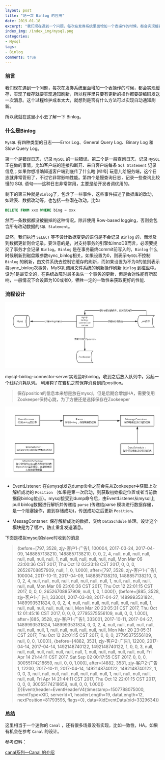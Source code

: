 ```yaml
---
layout: post
title: "记一次 Binlog 的应用"
date: 2019-01-18
excerpt: "我们现在遇到一个问题，每次在发券系统里面增加一个表操作的时候，都会实现缓存，实现了缓存就要实现通知刷新，所以程序里只要有更新的操作都要硬编码发送一次消息。这个过程维护成本太大，就想到是否有什么方法可以实现自动通知刷新。"
index_img: /index_img/mysql.png
categories: 
- Mysql
tags: 
- Binlog
comments: true
---
```


### 前言
我们现在遇到一个问题，每次在发券系统里面增加一个表操作的时候，都会实现缓存，实现了缓存就要实现通知刷新，所以程序里只要有更新的操作都要硬编码发送一次消息。这个过程维护成本太大，就想到是否有什么方法可以实现自动通知刷新。

所以我就在这里小小去了解一下 Binlog。

### 什么是Binlog
`MySQL` 有四种类型的日志——Error Log、General Query Log、Binary Log 和 Slow Query Log。

第一个是错误日志，记录 `MySQL` 的一些错误。第二个是一般查询日志，记录 `MySQL` 正在做的事情，比如客户端的连接和断开、来自客户端每条 `Sql Statement` 记录信息；如果你想准确知道客户端到底传了什么瞎 [哔哔] 玩意儿给服务端，这个日志就非常管用了，不过它非常影响性能。第四个是慢查询日志，记录一些查询比较慢的 SQL 语句——这种日志非常常用，主要是给开发者调优用的。

剩下的第三种就是`Binlog`了，包含了一些事件，这些事件描述了数据库的改动，如建表、数据改动等，也包括一些潜在改动，比如

```sql 
DELETE FROM xxx WHERE bing = xxx
```

然而一条数据都没被删掉的这种情况。除非使用 Row-based logging，否则会包含所有改动数据的`SQL Statement`。

显然，我们执行 `SELECT` 等不设计数据变更的语句是不会记录 `Binlog` 的，而涉及到数据更新则会记录。要注意的是，对支持事务的引擎如InnoDB而言，必须要提交了事务才会记录 `Binlog`。`Binlog` 是在事务最终commit前写入的，`Binlog` 什么时候刷新到磁盘跟参数sync_binlog相关。如果设置为0，则表示`MySQL`不控制 `Binlog` 的刷新，由文件系统去控制它缓存的刷新，而如果设置为不为0的值则表示每sync_binlog次事务，MySQL调用文件系统的刷新操作刷新 `Binlog` 到磁盘中。设为1是最安全的，在系统故障时最多丢失一个事务的更新，但是会对性能有所影响，一般情况下会设置为100或者0，牺牲一定的一致性来获取更好的性能.


### 流程设计

![](/images/binlog-1.png)

mysql-binlog-connector-server实现监听binlog，收到之后放入队列中，另起一个线程消耗队列。
利用钩子在宕机之前保存消费到的position。

>保存position的信息本来想是放在mysql，但是后期会增加HA，需要使用Zookeeper保持心跳，为了方便还是选择保存在Zookeeper

![](/images/binlog-2.png)

- EventListener: 在向mysql发送dump命令之前会先从Zookeeper中获取上次解析成功的 `Position` （如果是第一次启动，则获取初始指定位置或者当前数据段binlog位点）。mysql接受到dump命令后，由EventListener从mysql上pull binlog数据进行解析并传递给 `parse` (传递给parse 模块进行数据存储，是一个阻塞操作，直到存储成功)，传送成功之后更新 `Position`。

- MessagContaner: 保存解析成功的数据，交给 `DataSchdule` 处理。设计这个模块是为了缓冲，防止重复发送消息。

下面是模拟mysql的slave时收到的消息
> {before=[797, 3528, zjy-客户1-广告1, 100004, 2017-03-24, 2017-04-09, 1488857138210, 1488857138210, 0, 0, 2, 4, null, null, null, null, null, null, null, null, 1, null, null, null, null, null, null, Mon Mar 06 23:00:36 CST 2017, Thu Oct 12 03:23:18 CST 2017, 0, 0, 0, 26526708857909, null, 1, 0, 1.000], after=[797, 3528, zjy-客户1-广告1, 100004, 2017-10-11, 2017-04-09, 1488857138210, 1488857138210, 0, 0, 2, 4, null, null, null, null, null, null, null, null, 1, null, null, null, null, null, null, Mon Mar 06 23:00:36 CST 2017, Thu Oct 12 22:01:15 CST 2017, 0, 0, 0, 26526708857909, null, 1, 0, 1.000]},
    {before=[885, 3528, zjy-客户1-广告1, 333001, 2017-03-08, 2017-04-27, 1489993531824, 1489993531824, 0, 0, 2, 4, null, null, null, null, null, null, null, null, 1, null, null, null, null, null, null, Mon Mar 20 23:05:31 CST 2017, Thu Oct 12 01:45:16 CST 2017, 0, 0, 0, 27795375556109, null, 0, 0, 1.000], after=[885, 3528, zjy-客户1-广告1, 333001, 2017-10-11, 2017-04-27, 1489993531824, 1489993531824, 0, 0, 2, 4, null, null, null, null, null, null, null, null, 1, null, null, null, null, null, null, Mon Mar 20 23:05:31 CST 2017, Thu Oct 12 22:01:15 CST 2017, 0, 0, 0, 27795375556109, null, 0, 0, 1.000]},
    {before=[4882, 3531, zjy-客户2-广告1, 12200, 2017-04-14, 2017-04-14, 1492148740122, 1492148740122, 1, 0, 0, 3, null, null, null, null, null, null, null, null, 1, null, null, null, null, null, null, Fri Apr 14 21:44:11 CST 2017, Sat Sep 02 00:17:55 CST 2017, 0, 0, 0, 30055174218659, null, 0, 0, 1.000], after=[4882, 3531, zjy-客户2-广告1, 12200, 2017-10-11, 2017-04-14, 1492148740122, 1492148740122, 1, 0, 0, 3, null, null, null, null, null, null, null, null, 1, null, null, null, null, null, null, Fri Apr 14 21:44:11 CST 2017, Thu Oct 12 22:01:15 CST 2017, 0, 0, 0, 30055174218659, null, 0, 0, 1.000]}
]}}Event{header=EventHeaderV4{timestamp=1507788075000, eventType=XID, serverId=1, headerLength=19, dataLength=12, nextPosition=81793595, flags=0}, data=XidEventData{xid=3329634}}


### 总结

这里相当于一个迷你的 `Canal` ，还有很多场景没有实现，比如一致性，HA。如果有机会在参考 `Canal` 的设计。


参考资料：

[canal系列—Canal 的介绍](https://blog.csdn.net/u012758088/article/details/78788523)





